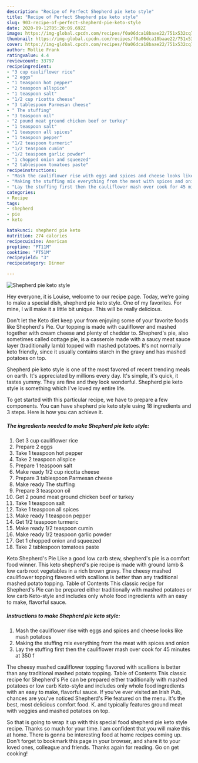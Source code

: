 ```yaml
---
description: "Recipe of Perfect Shepherd pie keto style"
title: "Recipe of Perfect Shepherd pie keto style"
slug: 903-recipe-of-perfect-shepherd-pie-keto-style
date: 2020-09-12T05:20:09.692Z
image: https://img-global.cpcdn.com/recipes/f0a06dca18baae22/751x532cq70/shepherd-pie-keto-style-recipe-main-photo.jpg
thumbnail: https://img-global.cpcdn.com/recipes/f0a06dca18baae22/751x532cq70/shepherd-pie-keto-style-recipe-main-photo.jpg
cover: https://img-global.cpcdn.com/recipes/f0a06dca18baae22/751x532cq70/shepherd-pie-keto-style-recipe-main-photo.jpg
author: Mollie Frank
ratingvalue: 4.4
reviewcount: 33797
recipeingredient:
- "3 cup cauliflower rice"
- "2 eggs"
- "1 teaspoon hot pepper"
- "2 teaspoon allspice"
- "1 teaspoon salt"
- "1/2 cup ricotta cheese"
- "3 tablespoon Parmesan cheese"
- " The stuffing"
- "3 teaspoon oil"
- "2 pound meat ground chicken beef or turkey"
- "1 teaspoon salt"
- "1 teaspoon all spices"
- "1 teaspoon pepper"
- "1/2 teaspoon turmeric"
- "1/2 teaspoon cumin"
- "1/2 teaspoon garlic powder"
- "1 chopped onion and squeezed"
- "2 tablespoon tomatoes paste"
recipeinstructions:
- "Mash the cauliflower rise with eggs and spices and cheese looks like mash potatoes"
- "Making the stuffing mix everything from the meat with spices and onion"
- "Lay the stuffing first then the cauliflower mash over cook for 45 minutes at 350 f"
categories:
- Recipe
tags:
- shepherd
- pie
- keto

katakunci: shepherd pie keto 
nutrition: 274 calories
recipecuisine: American
preptime: "PT11M"
cooktime: "PT51M"
recipeyield: "3"
recipecategory: Dinner

---
```



![Shepherd pie keto style](https://img-global.cpcdn.com/recipes/f0a06dca18baae22/751x532cq70/shepherd-pie-keto-style-recipe-main-photo.jpg)

Hey everyone, it is Louise, welcome to our recipe page. Today, we're going to make a special dish, shepherd pie keto style. One of my favorites. For mine, I will make it a little bit unique. This will be really delicious.

Don&#39;t let the Keto diet keep your from enjoying some of your favorite foods like Shepherd&#39;s Pie. Our topping is made with cauliflower and mashed together with cream cheese and plenty of cheddar to. Shepherd&#39;s pie, also sometimes called cottage pie, is a casserole made with a saucy meat sauce layer (traditionally lamb) topped with mashed potatoes. It&#39;s not normally keto friendly, since it usually contains starch in the gravy and has mashed potatoes on top.

Shepherd pie keto style is one of the most favored of recent trending meals on earth. It's appreciated by millions every day. It's simple, it's quick, it tastes yummy. They are fine and they look wonderful. Shepherd pie keto style is something which I've loved my entire life.


To get started with this particular recipe, we have to prepare a few components. You can have shepherd pie keto style using 18 ingredients and 3 steps. Here is how you can achieve it.

<!--inarticleads1-->

##### The ingredients needed to make Shepherd pie keto style:

1. Get 3 cup cauliflower rice
1. Prepare 2 eggs
1. Take 1 teaspoon hot pepper
1. Take 2 teaspoon allspice
1. Prepare 1 teaspoon salt
1. Make ready 1/2 cup ricotta cheese
1. Prepare 3 tablespoon Parmesan cheese
1. Make ready  The stuffing
1. Prepare 3 teaspoon oil
1. Get 2 pound meat ground chicken beef or turkey
1. Take 1 teaspoon salt
1. Take 1 teaspoon all spices
1. Make ready 1 teaspoon pepper
1. Get 1/2 teaspoon turmeric
1. Make ready 1/2 teaspoon cumin
1. Make ready 1/2 teaspoon garlic powder
1. Get 1 chopped onion and squeezed
1. Take 2 tablespoon tomatoes paste


Keto Shepherd&#39;s Pie Like a good low carb stew, shepherd&#39;s pie is a comfort food winner. This keto shepherd&#39;s pie recipe is made with ground lamb &amp; low carb root vegetables in a rich brown gravy. The cheesy mashed cauliflower topping flavored with scallions is better than any traditional mashed potato topping. Table of Contents This classic recipe for Shepherd&#39;s Pie can be prepared either traditionally with mashed potatoes or low carb Keto-style and includes only whole food ingredients with an easy to make, flavorful sauce. 

<!--inarticleads2-->

##### Instructions to make Shepherd pie keto style:

1. Mash the cauliflower rise with eggs and spices and cheese looks like mash potatoes
1. Making the stuffing mix everything from the meat with spices and onion
1. Lay the stuffing first then the cauliflower mash over cook for 45 minutes at 350 f


The cheesy mashed cauliflower topping flavored with scallions is better than any traditional mashed potato topping. Table of Contents This classic recipe for Shepherd&#39;s Pie can be prepared either traditionally with mashed potatoes or low carb Keto-style and includes only whole food ingredients with an easy to make, flavorful sauce. If you&#39;ve ever visited an Irish Pub, chances are you&#39;ve noticed Shepherd&#39;s Pie featured on the menu. It&#39;s the best, most delicious comfort food. K. and typically features ground meat with veggies and mashed potatoes on top. 

So that is going to wrap it up with this special food shepherd pie keto style recipe. Thanks so much for your time. I am confident that you will make this at home. There is gonna be interesting food at home recipes coming up. Don't forget to bookmark this page in your browser, and share it to your loved ones, colleague and friends. Thanks again for reading. Go on get cooking!
